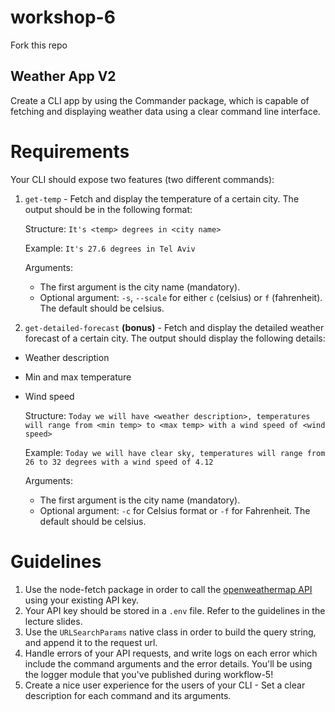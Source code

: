 # workshop-6

Fork this repo

## Weather App V2

Create a CLI app by using the Commander package, which is capable of fetching and displaying weather data using a clear command line interface.

# Requirements

Your CLI should expose two features (two different commands):

1. `get-temp` - Fetch and display the temperature of a certain city.
   The output should be in the following format:

   Structure: `It's <temp> degrees in <city name>`

   Example: `It's 27.6 degrees in Tel Aviv`

   Arguments:

   - The first argument is the city name (mandatory).
   - Optional argument: `-s`, `--scale` for either `c` (celsius) or `f` (fahrenheit). The default should be celsius.

1. `get-detailed-forecast` **(bonus)** - Fetch and display the detailed weather forecast of a certain city.
   The output should display the following details:

- Weather description
- Min and max temperature
- Wind speed

  Structure: `Today we will have <weather description>, temperatures will range from <min temp> to <max temp> with a wind speed of <wind speed>`

  Example: `Today we will have clear sky, temperatures will range from 26 to 32 degrees with a wind speed of 4.12`

  Arguments:

  - The first argument is the city name (mandatory).
  - Optional argument: `-c` for Celsius format or `-f` for Fahrenheit. The default should be celsius.

# Guidelines

1. Use the node-fetch package in order to call the [openweathermap API](https://openweathermap.org/api) using your existing API key.
2. Your API key should be stored in a `.env` file. Refer to the guidelines in the lecture slides.
3. Use the `URLSearchParams` native class in order to build the query string, and append it to the request url.
4. Handle errors of your API requests, and write logs on each error which include the command arguments and the error details. You'll be using the logger module that you've published during workflow-5!
5. Create a nice user experience for the users of your CLI - Set a clear description for each command and its arguments.
